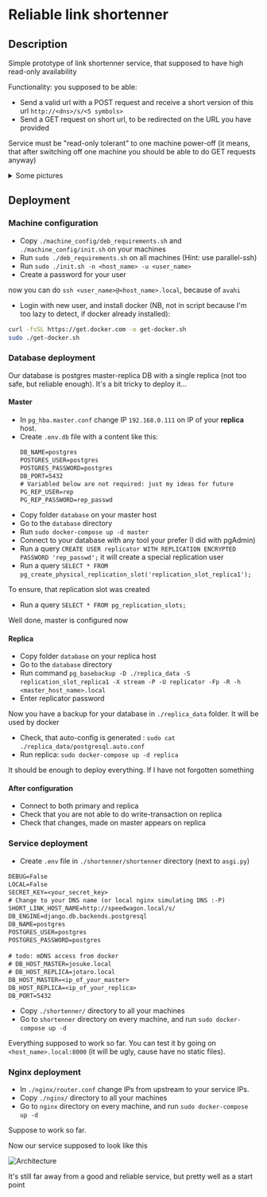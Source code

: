 # Reliable link shortenner

## Description

Simple prototype of link shortenner service, that supposed to have high read-only availability

Functionality: you supposed to be able:
- Send a valid url with a POST request and receive a short version of this url `http://<dns>/s/<5 symbols>`
- Send a GET request on short url, to be redirected on the URL you have provided

Service must be "read-only tolerant" to one machine power-off 
(it means, that after switching off one machine you should be able to do GET requests anyway)

<details>
  <summary>Some pictures</summary>

  ![hardware](https://sun9-14.userapi.com/impg/FKI5PJBIaZTtLh9ToEReKZjei_UcgRQhtGfo4Q/27ktKUhreJo.jpg?size=1600x720&quality=96&sign=4fe16b8f191c23882d4f1e16a6e76fd1&type=album)

  ![front](./readme_imgs/img.png)
  ![latency](./readme_imgs/img2.png)
  ![hardware_metrics](./readme_imgs/img3.png)

</details>

## Deployment 

### Machine configuration

- Copy `./machine_config/deb_requirements.sh` and `./machine_config/init.sh` on your machines
- Run `sudo ./deb_requirements.sh` on all machines (Hint: use parallel-ssh)
- Run `sudo ./init.sh -n <host_name> -u <user_name>`
- Create a password for your user

now you can do `ssh <user_name>@<host_name>.local`, because of `avahi`

- Login with new user, and install docker 
  (NB, not in script because I'm too lazy to detect, if docker already installed):
```bash
curl -fsSL https://get.docker.com -o get-docker.sh
sudo ./get-docker.sh 
```

### Database deployment

Our database is postgres master-replica DB with a single replica (not too safe, but reliable enough). 
It's a bit tricky to deploy it...

####  Master
- In `pg_hba.master.conf` change IP `192.168.0.111` on IP of your **replica** host.
- Create `.env.db` file with a content like this:
  ```
  DB_NAME=postgres
  POSTGRES_USER=postgres
  POSTGRES_PASSWORD=postgres
  DB_PORT=5432
  # Variabled below are not required: just my ideas for future
  PG_REP_USER=rep
  PG_REP_PASSWORD=rep_passwd

- Copy folder `database` on your master host
- Go to the `database` directory
- Run `sudo docker-compose up -d master`
- Connect to your database with any tool your prefer (I did with pgAdmin)
- Run a query 
`CREATE USER replicator WITH REPLICATION ENCRYPTED PASSWORD 'rep_passwd';` 
  it will create a special replication user
- Run a query 
`SELECT * FROM pg_create_physical_replication_slot('replication_slot_replica1');`
  
To ensure, that replication slot was created
- Run a query 
`SELECT * FROM pg_replication_slots;`
  
Well done, master is configured now

#### Replica

- Copy folder `database` on your replica host
- Go to the `database` directory
- Run command
`pg_basebackup -D ./replica_data -S replication_slot_replica1 -X stream -P -U replicator -Fp -R -h <master_host_name>.local`
- Enter replicator password

Now you have a backup for your database in `./replica_data` folder. It will be used by docker

- Check, that auto-config is generated : `sudo cat ./replica_data/postgresql.auto.conf`
- Run replica: `sudo docker-compose up -d replica`

It should be enough to deploy everything. If I have not forgotten something

#### After configuration

- Connect to both primary and replica
- Check that you are not able to do write-transaction on replica
- Check that changes, made on master appears on replica

### Service deployment

- Create `.env` file in `./shortenner/shortenner` directory (next to `asgi.py`) 
```
DEBUG=False
LOCAL=False
SECRET_KEY=<your_secret_key>
# Change to your DNS name (or local nginx simulating DNS :-P)
SHORT_LINK_HOST_NAME=http://speedwagon.local/s/
DB_ENGINE=django.db.backends.postgresql
DB_NAME=postgres
POSTGRES_USER=postgres
POSTGRES_PASSWORD=postgres

# todo: mDNS access from docker
# DB_HOST_MASTER=josuke.local
# DB_HOST_REPLICA=jotaro.local
DB_HOST_MASTER=<ip_of_your_master>
DB_HOST_REPLICA=<ip_of_your_replica>
DB_PORT=5432
```
- Copy `./shortenner/` directory to all your machines 
- Go to `shortenner` directory on every machine, and run `sudo docker-compose up -d`

Everything supposed to work so far. You can test it by going on `<host_name>.local:8000` 
(it will be ugly, cause have no static files).

### Nginx deployment

- In `./nginx/router.conf` change IPs from upstream to your service IPs.
- Copy `./nginx/` directory to all your machines 
- Go to `nginx` directory on every machine, and run `sudo docker-compose up -d`

Suppose to work so far. 

Now our service supposed to look like this

![Architecture](./readme_imgs/arch.png)

It's still far away from a good and reliable service, but pretty well as a start point

